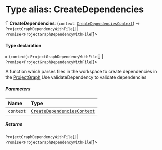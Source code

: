# Type alias: CreateDependencies

Ƭ **CreateDependencies**: (`context`: [`CreateDependenciesContext`](../../devkit/documents/CreateDependenciesContext)) => `ProjectGraphDependencyWithFile`[] \| `Promise`<`ProjectGraphDependencyWithFile`[]\>

#### Type declaration

▸ (`context`): `ProjectGraphDependencyWithFile`[] \| `Promise`<`ProjectGraphDependencyWithFile`[]\>

A function which parses files in the workspace to create dependencies in the [ProjectGraph](../../devkit/documents/ProjectGraph)
Use validateDependency to validate dependencies

##### Parameters

| Name      | Type                                                                            |
| :-------- | :------------------------------------------------------------------------------ |
| `context` | [`CreateDependenciesContext`](../../devkit/documents/CreateDependenciesContext) |

##### Returns

`ProjectGraphDependencyWithFile`[] \| `Promise`<`ProjectGraphDependencyWithFile`[]\>
